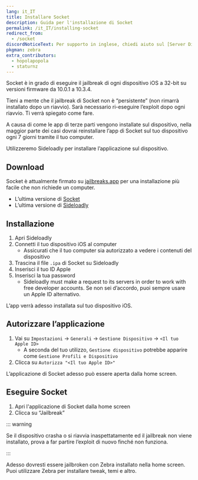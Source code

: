 ```yaml
---
lang: it_IT
title: Installare Socket
description: Guida per l'installazione di Socket
permalink: /it_IT/installing-socket
redirect_from:
  - /socket
discordNoticeText: Per supporto in inglese, chiedi aiuto sul [Server Discord](https://discord.legacyjailbreak.com/) di r/LegacyJailbreak.
pkgman: zebra
extra_contributors:
  - hopolapopola
  - staturnz
---
```


Socket è in grado di eseguire il jailbreak di ogni dispositivo iOS a 32-bit su versioni firmware da 10.0.1 a 10.3.4.

Tieni a mente che il jailbreak di Socket non è “persistente” (non rimarrà installato dopo un riavvio). Sarà necessario ri-eseguire l’exploit dopo ogni riavvio. Ti verrà spiegato come fare.

A causa di come le app di terze parti vengono installate sul dispositivo, nella maggior parte dei casi dovrai reinstallare l’app di Socket sul tuo dispositivo ogni 7 giorni tramite il tuo computer.

Utilizzeremo Sideloadly per installare l’applicazione sul dispositivo.

## Download

<div class="custom-container tip" id="ifJailbreaksAppSigned"><p>
Socket è attualmente firmato su <a href="https://jailbreaks.app/" target="_blank">jailbreaks.app</a> per una installazione più facile che non richiede un computer.
</p></div>

- L’ultima versione di [Socket](https://socket-jb.app)
- L’ultima versione di [Sideloadly](https://sideloadly.io/)

## Installazione

1. Apri Sideloadly
1. Connetti il tuo dispositivo iOS al computer
    - Assicurati che il tuo computer sia autorizzato a vedere i contenuti del dispositivo
1. Trascina il file `.ipa` di Socket su Sideloadly
1. Inserisci il tuo ID Apple
1. Inserisci la tua password
    - Sideloadly must make a request to its servers in order to work with free developer accounts. Se non sei d’accordo, puoi sempre usare un Apple ID alternativo.

L’app verrà adesso installata sul tuo dispositivo iOS.

## Autorizzare l’applicazione

1. Vai su `Impostazioni` -> `Generali` -> `Gestione Dispositivo` -> `<Il tuo Apple ID>`
    - A seconda del tuo utilizzo, `Gestione dispositivo` potrebbe apparire come `Gestione Profili e Dispositivo`
1. Clicca su `Autorizza "<Il tuo Apple ID>"`

L’applicazione di Socket adesso può essere aperta dalla home screen.

## Eseguire Socket

1. Apri l'applicazione di Socket dalla home screen
1. Clicca su “Jailbreak”

::: warning


Se il dispositivo crasha o si riavvia inaspettatamente ed il jailbreak non viene installato, prova a far partire l’exploit di nuovo finché non funziona.

:::


Adesso dovresti essere jailbroken con Zebra installato nella home screen. Puoi utilizzare Zebra per installare <router-link to="/faq/#what-are-tweaks">tweak</router-link>, temi e altro.
